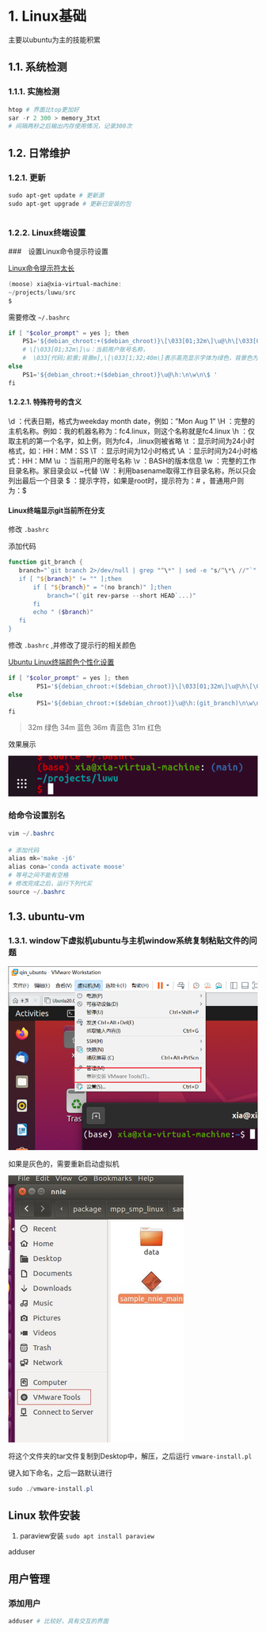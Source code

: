 # 1. Linux基础

主要以ubuntu为主的技能积累

## 1.1. 系统检测

### 1.1.1. 实施检测

```powershell
htop # 界面比top更加好
sar -r 2 300 > memory_3txt 
# 间隔两秒之后输出内存使用情况，记录300次
```

## 1.2. 日常维护

### 1.2.1. 更新

```powershell
sudo apt-get update # 更新源
sudo apt-get upgrade # 更新已安装的包
```

```powershell
```

### 1.2.2. Linux终端设置

###　设置Linux命令提示符设置

[Linux命令提示符太长](https://blog.csdn.net/Bloddy/article/details/81638953)

```powershell
(moose) xia@xia-virtual-machine:
~/projects/luwu/src
$
```

需要修改 `~/.bashrc`

```powershell
if [ "$color_prompt" = yes ]; then
    PS1='${debian_chroot:+($debian_chroot)}\[\033[01;32m\]\u@\h\[\033[00m\]:\[\033[01;34m\]\n\w\[\033[00m\]\n\$ '
    # \[\033[01;32m\]\u：当前用户账号名称，
    #  \033[代码;前景;背景m],\[\033[1;32;40m\]表示高亮显示字体为绿色，背景色为黑色。
else
    PS1='${debian_chroot:+($debian_chroot)}\u@\h:\n\w\n\$ '
fi
```

#### 1.2.2.1. 特殊符号的含义

\d ：代表日期，格式为weekday month date，例如：”Mon Aug 1”
\H ：完整的主机名称。例如：我的机器名称为：fc4.linux，则这个名称就是fc4.linux
\h ：仅取主机的第一个名字，如上例，则为fc4，.linux则被省略
\t ：显示时间为24小时格式，如：HH：MM：SS
\T ：显示时间为12小时格式
\A ：显示时间为24小时格式：HH：MM
\u ：当前用户的账号名称
\v ：BASH的版本信息
\w ：完整的工作目录名称。家目录会以 ~代替
\W ：利用basename取得工作目录名称，所以只会列出最后一个目录
$ ：提示字符，如果是root时，提示符为：# ，普通用户则为：$

#### Linux终端显示git当前所在分支

修改 `.bashrc`

添加代码
```powershell
function git_branch {
   branch="`git branch 2>/dev/null | grep "^\*" | sed -e "s/^\*\ //"`"
   if [ "${branch}" != "" ];then
       if [ "${branch}" = "(no branch)" ];then
           branch="(`git rev-parse --short HEAD`...)"
       fi
       echo " ($branch)"
   fi
}
```

修改 `.bashrc` ,并修改了提示行的相关颜色

[Ubuntu Linux终端颜色个性化设置](https://os.51cto.com/art/202008/625040.htm)

```powershell
if [ "$color_prompt" = yes ]; then
        PS1='${debian_chroot:+($debian_chroot)}\[\033[01;32m\]\u@\h\[\033[00m\]:\[\033[01;34m\]$(git_branch)\n\[\033[01;31m\]\w\[\033[01;36m\]\n\$ '
else
        PS1='${debian_chroot:+($debian_chroot)}\u@\h:(git_branch)\n\w\n\$ '
fi
```

> 32m 绿色
> 34m 蓝色
> 36m 青蓝色
> 31m 红色

效果展示

![terminal-show](./Linux/terimain-show_2021-04-17.png)

### 给命令设置别名

```powershell
vim ~/.bashrc

# 添加代码
alias mk='make -j6'
alias cona='conda activate moose'
# 等号之间不能有空格
# 修改完成之后，运行下列代买
source ~/.bashrc
```

## 1.3. ubuntu-vm

### 1.3.1. window下虚拟机ubuntu与主机window系统复制粘贴文件的问题

![vm-tools](./Linux/vm-tools_2021-04-17.png)

如果是灰色的，需要重新启动虚拟机

![vm-tar](./Linux/vm-tar_2021-04-17.png)

将这个文件夹的tar文件复制到Desktop中，解压，之后运行 `vmware-install.pl`

键入如下命名，之后一路默认进行
```powershell
sudo ./vmware-install.pl
```


## Linux 软件安装

1. paraview安装 `sudo apt install paraview`



adduser

## 用户管理

### 添加用户

```powershell
adduser # 比较好，具有交互的界面
```